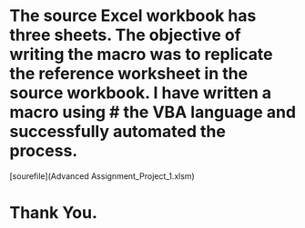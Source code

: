 # The source Excel workbook has three sheets. The objective of writing the macro was to replicate the reference worksheet in the source workbook. I have written a macro using # the VBA language and successfully automated the process.

[sourefile](Advanced Assignment_Project_1.xlsm) 

# Thank You.



